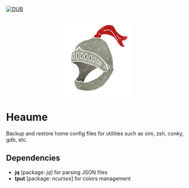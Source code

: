 [![DUB](https://img.shields.io/dub/l/vibe-d.svg?maxAge=2592000)](./LICENSE.md)

<p align="center">
  <img src="/data/logo.png" alt="Heaume"/>
</p>

Heaume
======

Backup and restore home config files for utilities such as vim, zsh, conky, gdb, etc.

Dependencies
------------

* **jq** [package: *jq*] for parsing JSON files
* **tput** [package: *ncurses*] for colors management

